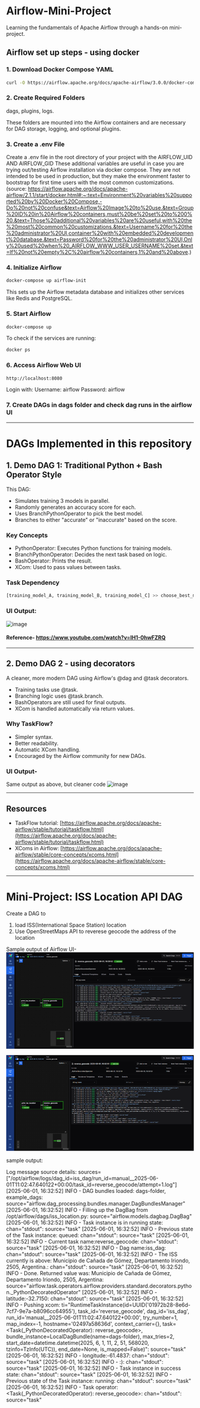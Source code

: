 # Airflow-Mini-Project
Learning the fundamentals of Apache Airflow through a hands-on mini-project. 

## Airflow set up steps - using docker
### 1. Download Docker Compose YAML

```bash
curl -O https://airflow.apache.org/docs/apache-airflow/3.0.0/docker-compose.yaml
```
### 2. Create Required Folders
dags, plugins, logs.


These folders are mounted into the Airflow containers and are necessary for DAG storage, logging, and optional plugins.

### 3. Create a .env File
Create a .env file in the root directory of your project with the AIRFLOW_UID AND AIRFLOW_GID 
These additional variables are useful in case you are trying out/testing Airflow installation via docker compose. They are not intended to be used in production, but they make the environment faster to bootstrap for first time users with the most common customizations.
(source: https://airflow.apache.org/docs/apache-airflow/2.1.1/start/docker.html#:~:text=Environment%20variables%20supported%20by%20Docker%20Compose,-Do%20not%20confuse&text=Airflow%20Image%20to%20use.&text=Group%20ID%20in%20Airflow%20containers,must%20be%20set%20to%200%20.&text=Those%20additional%20variables%20are%20useful,with%20the%20most%20common%20customizations.&text=Username%20for%20the%20administrator%20UI,container%20with%20embedded%20development%20database.&text=Password%20for%20the%20administrator%20UI,Only%20used%20when%20_AIRFLOW_WWW_USER_USERNAME%20set.&text=If%20not%20empty%2C%20airflow%20containers,1%20and%20above.)

### 4. Initialize Airflow
```bash
docker-compose up airflow-init
```
This sets up the Airflow metadata database and initializes other services like Redis and PostgreSQL.

### 5. Start Airflow
```bash
docker-compose up
```
To check if the services are running:
```bash
docker ps
```
### 6. Access Airflow Web UI
```bash
http://localhost:8080
```
Login with:
Username: airflow
Password: airflow

### 7. Create DAGs in dags folder and check dag runs in the airflow UI
---
# DAGs Implemented in this repository
## 1. Demo DAG 1: Traditional Python + Bash Operator Style

This DAG:

* Simulates training 3 models in parallel.
* Randomly generates an accuracy score for each.
* Uses BranchPythonOperator to pick the best model.
* Branches to either "accurate" or "inaccurate" based on the score.

### Key Concepts

* PythonOperator: Executes Python functions for training models.
* BranchPythonOperator: Decides the next task based on logic.
* BashOperator: Prints the result.
* XCom: Used to pass values between tasks.

### Task Dependency

```python
[training_model_A, training_model_B, training_model_C] >> choose_best_model >> [accurate, inaccurate]
```

### UI Output:
![image](https://github.com/user-attachments/assets/f8b7f547-1c97-4a0f-b144-4aab0fc97e2f)

#### Reference- https://www.youtube.com/watch?v=IH1-0hwFZRQ
---

## 2. Demo DAG 2 - using decorators

A cleaner, more modern DAG using Airflow's @dag and @task decorators.

* Training tasks use @task.
* Branching logic uses @task.branch.
* BashOperators are still used for final outputs.
* XCom is handled automatically via return values.

### Why TaskFlow?

* Simpler syntax.
* Better readability.
* Automatic XCom handling.
* Encouraged by the Airflow community for new DAGs.

### UI Output-
Same output as above, but cleaner code
![image](https://github.com/user-attachments/assets/504c0654-de6b-4c75-a9e3-3a9b9f145266)

---

## Resources

* TaskFlow tutorial: [https://airflow.apache.org/docs/apache-airflow/stable/tutorial/taskflow.html](https://airflow.apache.org/docs/apache-airflow/stable/tutorial/taskflow.html)
* XComs in Airflow: [https://airflow.apache.org/docs/apache-airflow/stable/core-concepts/xcoms.html](https://airflow.apache.org/docs/apache-airflow/stable/core-concepts/xcoms.html)

---
# Mini-Project: ISS Location API DAG
Create a DAG to 
1. load ISS(International Space Station) location
2. Use OpenStreetMaps API to reverese geocode the address of the location

Sample output of Airflow UI- 
![alt text](image.png)

![alt text](image-1.png)

sample output:


Log message source details: sources=["/opt/airflow/logs/dag_id=iss_dag/run_id=manual__2025-06-01T11:02:47.640122+00:00/task_id=reverse_geocode/attempt=1.log"]
[2025-06-01, 16:32:52] INFO - DAG bundles loaded: dags-folder, example_dags: source="airflow.dag_processing.bundles.manager.DagBundlesManager"
[2025-06-01, 16:32:52] INFO - Filling up the DagBag from /opt/airflow/dags/iss_location.py: source="airflow.models.dagbag.DagBag"
[2025-06-01, 16:32:52] INFO - Task instance is in running state: chan="stdout": source="task"
[2025-06-01, 16:32:52] INFO -  Previous state of the Task instance: queued: chan="stdout": source="task"
[2025-06-01, 16:32:52] INFO - Current task name:reverse_geocode: chan="stdout": source="task"
[2025-06-01, 16:32:52] INFO - Dag name:iss_dag: chan="stdout": source="task"
[2025-06-01, 16:32:52] INFO - The ISS currently is above: Municipio de Cañada de Gómez, Departamento Iriondo, 2505, Argentina.: chan="stdout": source="task"
[2025-06-01, 16:32:52] INFO - Done. Returned value was: Municipio de Cañada de Gómez, Departamento Iriondo, 2505, Argentina: source="airflow.task.operators.airflow.providers.standard.decorators.python._PythonDecoratedOperator"
[2025-06-01, 16:32:52] INFO -  latitude:-32.7150: chan="stdout": source="task"
[2025-06-01, 16:32:52] INFO - Pushing xcom: ti="RuntimeTaskInstance(id=UUID('01972b28-8e6d-7cf7-9e7a-b8096cc64955'), task_id='reverse_geocode', dag_id='iss_dag', run_id='manual__2025-06-01T11:02:47.640122+00:00', try_number=1, map_index=-1, hostname='02497a58636d', context_carrier={}, task=<Task(_PythonDecoratedOperator): reverse_geocode>, bundle_instance=LocalDagBundle(name=dags-folder), max_tries=2, start_date=datetime.datetime(2025, 6, 1, 11, 2, 51, 568020, tzinfo=TzInfo(UTC)), end_date=None, is_mapped=False)": source="task"
[2025-06-01, 16:32:52] INFO - longitude:-61.4837: chan="stdout": source="task"
[2025-06-01, 16:32:52] INFO -  :): chan="stdout": source="task"
[2025-06-01, 16:32:52] INFO - Task instance in success state: chan="stdout": source="task"
[2025-06-01, 16:32:52] INFO -  Previous state of the Task instance: running: chan="stdout": source="task"
[2025-06-01, 16:32:52] INFO - Task operator:<Task(_PythonDecoratedOperator): reverse_geocode>: chan="stdout": source="task"